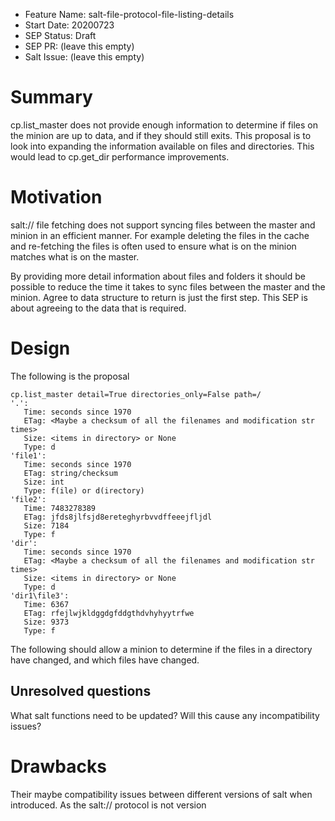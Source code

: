 - Feature Name: salt-file-protocol-file-listing-details
- Start Date: 20200723
- SEP Status: Draft
- SEP PR: (leave this empty)
- Salt Issue: (leave this empty)

# Summary
[summary]: #summary
cp.list_master does not provide enough information to determine if files on the minion are up to data, and if they should still exits. This proposal is to look into expanding the information available on files and directories. This would lead to cp.get_dir performance improvements.

# Motivation
[motivation]: #motivation

salt:// file fetching does not support syncing files between the master and minion in an efficient  manner. For example deleting the files in the cache and re-fetching the files is often used to ensure what is on the minion matches what is on the master.

By providing more detail information about files and folders it should be possible to reduce the time it takes to sync files between the master and the minion. Agree to data structure to return is just the first step. This SEP is about agreeing to the data that is required.

# Design
[design]: #detailed-design
The following is the proposal
```
cp.list_master detail=True directories_only=False path=/
'.':
   Time: seconds since 1970
   ETag: <Maybe a checksum of all the filenames and modification str times>
   Size: <items in directory> or None
   Type: d
'file1':
   Time: seconds since 1970
   ETag: string/checksum
   Size: int
   Type: f(ile) or d(irectory)
'file2':
   Time: 7483278389
   ETag: jfds8jlfsjd8ereteghyrbvvdffeeejfljdl
   Size: 7184
   Type: f
'dir':
   Time: seconds since 1970
   ETag: <Maybe a checksum of all the filenames and modification str times>
   Size: <items in directory> or None
   Type: d
'dir1\file3':
   Time: 6367
   ETag: rfejlwjkldggdgfddgthdvhyhyytrfwe
   Size: 9373
   Type: f
```
The following should allow a minion to determine if the files in a directory have changed, and which files have changed.


## Unresolved questions
[unresolved]: #unresolved-questions

What salt functions need to be updated?
Will this cause any incompatibility issues?

# Drawbacks
[drawbacks]: #drawbacks
Their maybe compatibility issues between different versions of salt when introduced. As the salt:// protocol is not version
